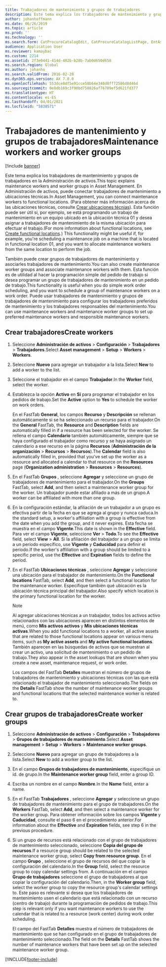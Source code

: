 ```yaml
---
title: Trabajadores de mantenimiento y grupos de trabajadores
description: Este tema explica los trabajadores de mantenimiento y grupos de trabajadores en la Administración de activos.
author: johanhoffmann
ms.date: 06/26/2019
ms.topic: article
ms.prod: ''
ms.technology: ''
ms.search.form: CatProcureCatalogEdit, CatProcureCatalogListPage, EntAssetWorkerGroupCopyFromResourceGroup, EntAssetWorkerGroup
audience: Application User
ms.reviewer: kamaybac
ms.custom: 2214
ms.assetid: 2f3e0441-414d-402b-b28b-7ab0d650d658
ms.search.region: Global
ms.author: johanho
ms.search.validFrom: 2016-02-28
ms.dyn365.ops.version: AX 7.0.0
ms.openlocfilehash: 553dce8df5e91cce58b64e340d8ff72586d8d46d
ms.sourcegitcommit: 0e8db169c3f90bd750826af76709ef5d621fd377
ms.translationtype: HT
ms.contentlocale: es-ES
ms.lasthandoff: 04/01/2021
ms.locfileid: "5838571"
---
```

# <a name="maintenance-workers-and-worker-groups"></a><span data-ttu-id="ca3a7-103">Trabajadores de mantenimiento y grupos de trabajadores</span><span class="sxs-lookup"><span data-stu-id="ca3a7-103">Maintenance workers and worker groups</span></span>

[!include [banner](../../includes/banner.md)]

 

<span data-ttu-id="ca3a7-104">Este tema explica los trabajadores de mantenimiento y grupos de trabajadores en la Administración de activos.</span><span class="sxs-lookup"><span data-stu-id="ca3a7-104">This topic explains maintenance workers and worker groups in Asset Management.</span></span> <span data-ttu-id="ca3a7-105">En Administración de activos, puede conectar trabajadores de mantenimiento a ubicaciones técnicas.</span><span class="sxs-lookup"><span data-stu-id="ca3a7-105">In Asset Management, you can connect maintenance workers to functional locations.</span></span> <span data-ttu-id="ca3a7-106">(Para obtener más información acerca de las ubicaciones técnicas, consulte [Crear ubicaciones técnias](../functional-locations/create-functional-locations.md)). Esta función puede ser útil si, por ejemplo, se está programando un trabajo de mantenimiento en un equipo ubicado en la ubicación técnica 01 y desea asignar a trabajadores de mantenimiento de la misma ubicación para efectuar el trabajo.</span><span class="sxs-lookup"><span data-stu-id="ca3a7-106">(For more information about functional locations, see [Create functional locations](../functional-locations/create-functional-locations.md).) This functionality might be useful if, for example, you're scheduling a maintenance job on a machine that is located in functional location 01, and you want to allocate maintenance workers from the same location to perform the job.</span></span>

<span data-ttu-id="ca3a7-107">También puede crear grupos de trabajadores de mantenimiento y asociarles trabajadores de mantenimiento.</span><span class="sxs-lookup"><span data-stu-id="ca3a7-107">You can also create maintenance worker groups and associate maintenance workers with them.</span></span> <span data-ttu-id="ca3a7-108">Esta función es de utilidad al hacer la programación simple del pedido de trabajo si desea programar un grupo de trabajadores de mantenimiento en un pedido de trabajo.</span><span class="sxs-lookup"><span data-stu-id="ca3a7-108">This functionality is useful when you do simple work order scheduling, and you want to schedule a group of maintenance workers on a work order.</span></span> <span data-ttu-id="ca3a7-109">Puede usar trabajadores de mantenimiento y grupos de trabajadores de mantenimiento para configurar los trabajadores preferidos de mantenimiento y los trabajadores responsables del mantenimiento.</span><span class="sxs-lookup"><span data-stu-id="ca3a7-109">You can use maintenance workers and maintenance worker groups to set up preferred maintenance workers and responsible maintenance workers.</span></span> 


## <a name="create-workers"></a><span data-ttu-id="ca3a7-110">Crear trabajadores</span><span class="sxs-lookup"><span data-stu-id="ca3a7-110">Create workers</span></span>

1. <span data-ttu-id="ca3a7-111">Seleccione **Administración de activos** \> **Configuración** \> **Trabajadores** \> **Trabajadores**.</span><span class="sxs-lookup"><span data-stu-id="ca3a7-111">Select **Asset management** \> **Setup** \> **Workers** \> **Workers**.</span></span>
2. <span data-ttu-id="ca3a7-112">Seleccione **Nuevo** para agregar un trabajador a la lista.</span><span class="sxs-lookup"><span data-stu-id="ca3a7-112">Select **New** to add a worker to the list.</span></span>
3. <span data-ttu-id="ca3a7-113">Seleccione el trabajador en el campo **Trabajador**.</span><span class="sxs-lookup"><span data-stu-id="ca3a7-113">In the **Worker** field, select the worker.</span></span>
4. <span data-ttu-id="ca3a7-114">Establezca la opción **Activo** en **Sí** para programar el trabajador en los pedidos de trabajo.</span><span class="sxs-lookup"><span data-stu-id="ca3a7-114">Set the **Active** option to **Yes** to schedule the worker on work orders.</span></span>

    <span data-ttu-id="ca3a7-115">En el FastTab **General**, los campos **Recurso** y **Descripción** se rellenan automáticamente si se ha seleccionado un recurso para el trabajador.</span><span class="sxs-lookup"><span data-stu-id="ca3a7-115">On the **General** FastTab, the **Resource** and **Description** fields are automatically filled in if a resource has been selected for the worker.</span></span> <span data-ttu-id="ca3a7-116">Se rellena el campo **Calendario** también automáticamente, siempre que se haya configurado el trabajador como recurso y se haya asignado un calendario a ese recurso en la página **Recursos** (**Administración de la organización** \> **Recursos** \> **Recursos**).</span><span class="sxs-lookup"><span data-stu-id="ca3a7-116">The **Calendar** field is also automatically filled in, provided that you've set up the worker as a resource and allocated a calendar to that resource on the **Resources** page (**Organization administration** \> **Resources** \> **Resources**).</span></span>

5. <span data-ttu-id="ca3a7-117">En el FastTab **Grupos** , seleccione **Agregar** y seleccione un grupo de trabajadores de mantenimiento para el trabajador.</span><span class="sxs-lookup"><span data-stu-id="ca3a7-117">On the **Groups** FastTab, select **Add**, and then select a maintenance worker group for the worker.</span></span> <span data-ttu-id="ca3a7-118">Un trabajador puede estar afiliado a más de un grupo.</span><span class="sxs-lookup"><span data-stu-id="ca3a7-118">A worker can be affiliated with more than one group.</span></span>
6. <span data-ttu-id="ca3a7-119">En la configuración estándar, la afiliación de un trabajador a un grupo es efectiva partir de la fecha en que se agrega al grupo y nunca caduca.</span><span class="sxs-lookup"><span data-stu-id="ca3a7-119">In the standard setup, a worker's affiliation with a group is effective from the date when you add the group, and it never expires.</span></span> <span data-ttu-id="ca3a7-120">Esta fecha se muestra en el campo **Vigente**.</span><span class="sxs-lookup"><span data-stu-id="ca3a7-120">This date is shown in the **Effective** field.</span></span> <span data-ttu-id="ca3a7-121">Para ver el campo **Vigente**, seleccione **Ver** \> **Todo**.</span><span class="sxs-lookup"><span data-stu-id="ca3a7-121">To see the **Effective** field, select **View** \> **All**.</span></span> <span data-ttu-id="ca3a7-122">Si la afiliación del trabajador a un grupo se limita a un período específico, use **Vigente** y **Caducidad** para definir el período.</span><span class="sxs-lookup"><span data-stu-id="ca3a7-122">If the worker's affiliation with a group should be limited to a specific period, use the **Effective** and **Expiration** fields to define the period.</span></span>
7. <span data-ttu-id="ca3a7-123">En el FastTab **Ubicaciones técnicas** , seleccione **Agregar** y seleccione una ubicación para el trabajador de mantenimiento.</span><span class="sxs-lookup"><span data-stu-id="ca3a7-123">On the **Functional locations** FastTab, select **Add**, and then select a functional location for the maintenance worker.</span></span> <span data-ttu-id="ca3a7-124">Especifique también qué ubicación es la ubicación técnica principal del trabajador.</span><span class="sxs-lookup"><span data-stu-id="ca3a7-124">Also specify which location is the primary functional location for the worker.</span></span>

    > [!NOTE]
    > <span data-ttu-id="ca3a7-125">Al agregar ubicaciones técnicas a un trabajador, todos los activos activo relacionados con las ubicaciones aparecen en distintos elementos de menú, como **Mis activos activos** y **Mis ubicaciones técnicas activas**.</span><span class="sxs-lookup"><span data-stu-id="ca3a7-125">When you add functional locations to a worker, all active assets that are related to those functional locations appear on various menu items, such as **My active assets** and **My active functional locations**.</span></span> <span data-ttu-id="ca3a7-126">También aparecen en las búsquedas de activos que se muestran al crear un activo, una solicitud de mantenimiento o un pedido de trabajo.</span><span class="sxs-lookup"><span data-stu-id="ca3a7-126">They also appear in the asset lookups that are shown when you create a new asset, maintenance request, or work order.</span></span>

    <span data-ttu-id="ca3a7-127">Los campos del FastTab **Detalles** muestran el número de grupos de trabajadores de mantenimiento y ubicaciones técnicas con las que está relacionado el trabajador de mantenimiento seleccionado.</span><span class="sxs-lookup"><span data-stu-id="ca3a7-127">The fields on the **Details** FastTab show the number of maintenance worker groups and functional locations that the selected maintenance worker is related to.</span></span>

## <a name="create-worker-groups"></a><span data-ttu-id="ca3a7-128">Crear grupos de trabajadores</span><span class="sxs-lookup"><span data-stu-id="ca3a7-128">Create worker groups</span></span>

1. <span data-ttu-id="ca3a7-129">Seleccione **Administración de activos** \> **Configuración** \> **Trabajadores** \> **Grupos de trabajadores de mantenimiento**.</span><span class="sxs-lookup"><span data-stu-id="ca3a7-129">Select **Asset management** \> **Setup** \> **Workers** \> **Maintenance worker groups**.</span></span>
2. <span data-ttu-id="ca3a7-130">Seleccione **Nuevo** para agregar un grupo de trabajadores a la lista.</span><span class="sxs-lookup"><span data-stu-id="ca3a7-130">Select **New** to add a worker group to the list.</span></span>
3. <span data-ttu-id="ca3a7-131">En el campo **Grupos de trabajadores de mantenimiento**, especifique un id. de grupo.</span><span class="sxs-lookup"><span data-stu-id="ca3a7-131">In the **Maintenance worker group** field, enter a group ID.</span></span>
4. <span data-ttu-id="ca3a7-132">Escriba un nombre en el campo **Nombre**.</span><span class="sxs-lookup"><span data-stu-id="ca3a7-132">In the **Name** field, enter a name.</span></span>
5. <span data-ttu-id="ca3a7-133">En el FastTab **Trabajadores** , seleccione **Agregar** y seleccione un grupo de trabajadores de mantenimiento para el grupo de trabajadores.</span><span class="sxs-lookup"><span data-stu-id="ca3a7-133">On the **Workers** FastTab, select **Add**, and then select a maintenance worker for the worker group.</span></span> <span data-ttu-id="ca3a7-134">Para obtener información sobre los campos **Vigente** y **Caducidad**, consulte el paso 6 en el procedimiento anterior.</span><span class="sxs-lookup"><span data-stu-id="ca3a7-134">For information about the **Effective** and **Expiration** fields, see step 6 in the previous procedure.</span></span>
6. <span data-ttu-id="ca3a7-135">Si un grupo de recursos está relacionado con el grupo de trabajadores de mantenimiento seleccionado, seleccione **Copia del grupo de recursos**.</span><span class="sxs-lookup"><span data-stu-id="ca3a7-135">If a resource group should be related to the selected maintenance worker group, select **Copy from resource group**.</span></span> <span data-ttu-id="ca3a7-136">En el campo **Grupo** , seleccione el grupo de recursos del que copiar la configuración del calendario.</span><span class="sxs-lookup"><span data-stu-id="ca3a7-136">In the **Group** field, select the resource group to copy calendar settings from.</span></span> <span data-ttu-id="ca3a7-137">A continuación en el campo **Grupo de trabajadores** seleccione el grupo de trabajadores al que copiar la configuración del calendario.</span><span class="sxs-lookup"><span data-stu-id="ca3a7-137">Then, in the **Worker group** field, select the worker group to copy the resource group's calendar settings to.</span></span> <span data-ttu-id="ca3a7-138">Este paso es relevante si desea que los trabajadores de mantenimiento usen el calendario que está relacionado con un recurso (centro de trabajo) durante la programación de pedidos de trabajo.</span><span class="sxs-lookup"><span data-stu-id="ca3a7-138">This step is relevant only if you want maintenance workers to use the calendar that is related to a resource (work center) during work order scheduling.</span></span>

    <span data-ttu-id="ca3a7-139">El campo del FastTab **Detalles** muestra el número de trabajadores de mantenimiento que se han configurado en el grupo de trabajadores de mantenimiento seleccionado.</span><span class="sxs-lookup"><span data-stu-id="ca3a7-139">The field on the **Details** FastTab shows the number of maintenance workers that have been set up on the selected maintenance worker group.</span></span>


[!INCLUDE[footer-include](../../../includes/footer-banner.md)]